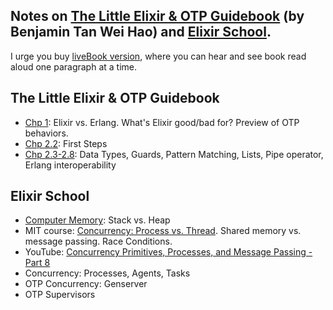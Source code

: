 ## Notes on [The Little Elixir & OTP Guidebook](https://www.manning.com/books/the-little-elixir-and-otp-guidebook) (by Benjamin Tan Wei Hao) and [Elixir School](https://elixirschool.com/).

I urge you buy [liveBook version](https://livebook.manning.com/book/the-little-elixir-and-otp-guidebook), where you can hear and see book read aloud one paragraph at a time.

## The Little Elixir & OTP Guidebook
- [Chp 1](ch1/what_is_elixir.md): Elixir vs. Erlang. What's Elixir good/bad for? Preview of OTP behaviors.
- [Chp 2.2](ch2/2.2_first_steps.md): First Steps
- [Chp 2.3-2.8](ch2/2.3_data_types.md): Data Types, Guards, Pattern Matching, Lists, Pipe operator, Erlang interoperability

## Elixir School
- [Computer Memory](elixir_school/memory_stack_vs_heap.md): Stack vs. Heap
- MIT course: [Concurrency: Process vs. Thread](elixir_school/mit_concurrency_process_thread_race-conditions.md). Shared memory vs. message passing. Race Conditions.
- YouTube: [Concurrency Primitives, Processes, and Message Passing - Part 8](elixir_school/yt_concurrency_primitives_processes_message_passing.md)
- Concurrency: Processes, Agents, Tasks
- OTP Concurrency: Genserver
- OTP Supervisors
